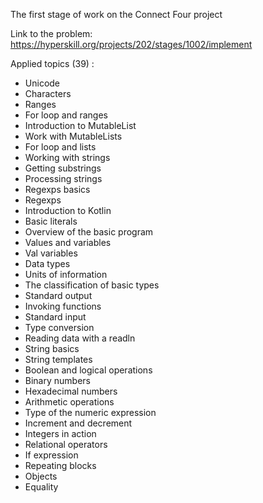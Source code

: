 The first stage of work on the Connect Four project

Link to the problem: https://hyperskill.org/projects/202/stages/1002/implement

Applied topics (39) :
- Unicode
- Characters
- Ranges
- For loop and ranges
- Introduction to MutableList
- Work with MutableLists
- For loop and lists
- Working with strings
- Getting substrings
- Processing strings
- Regexps basics
- Regexps
- Introduction to Kotlin
- Basic literals
- Overview of the basic program
- Values and variables
- Val variables
- Data types
- Units of information
- The classification of basic types
- Standard output
- Invoking functions
- Standard input
- Type conversion
- Reading data with a readln
- String basics
- String templates
- Boolean and logical operations
- Binary numbers
- Hexadecimal numbers
- Arithmetic operations
- Type of the numeric expression
- Increment and decrement
- Integers in action
- Relational operators
- If expression
- Repeating blocks
- Objects
- Equality
